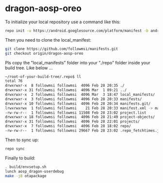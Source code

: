 
dragon-aosp-oreo
===========

To initialize your local repository use a command like this:
````bash
repo init -u https://android.googlesource.com/platform/manifest -b android-8.0.0_r1
````
Then you need to clone the local_manifest:
````bash
git clone https://github.com/followmsi/manifests.git
git checkout origin/dragon-aosp-oreo
````

Pls copy the "local_manifests" folder into your "./repo" folder inside your build tree.
Like below ...

````bash
~/root-of-your-build-tree/.repo$ ll
total 76
drwxrwxr-x  8 followmsi followmsi  4096 Feb 28 20:35 ./
drwxrwxr-x 31 followmsi followmsi  4096 Mar  1 09:21 ../
drwxrwxr-x  2 followmsi followmsi  4096 Mar  3 18:47 local_manifests/
drwxrwxr-x  3 followmsi followmsi  4096 Feb 28 20:33 manifests/
drwxrwxr-x 10 followmsi followmsi  4096 Feb 28 20:34 manifests.git/
lrwxrwxrwx  1 followmsi followmsi    21 Feb 28 20:33 manifest.xml -> manifests/default.xml
-rw-rw-r--  1 followmsi followmsi 11508 Feb 28 23:02 project.list
drwxrwxr-x 18 followmsi followmsi  4096 Feb 28 21:49 project-objects/
drwxrwxr-x 31 followmsi followmsi  4096 Feb 28 22:01 projects/
drwxrwxr-x  7 followmsi followmsi  4096 Feb 28 18:02 repo/
-rw-rw-r--  1 followmsi followmsi 29667 Feb 28 23:02 .repo_fetchtimes.json
````

Then to sync up:
````bash
repo sync
````
Finally to build:
````bash
. build/envsetup.sh
lunch aosp_dragon-userdebug
make -j8 otapackage
````
